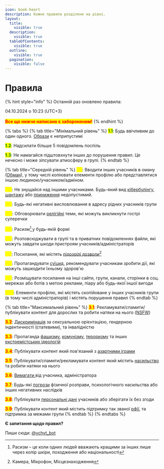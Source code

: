 ```yaml
---
icon: book-heart
description: Кожне правила розділене на рівні.
layout:
  title:
    visible: true
  description:
    visible: true
  tableOfContents:
    visible: true
  outline:
    visible: true
  pagination:
    visible: false
---
```


# Правила

{% hint style="info" %}
Останній раз оновлено правила:&#x20;

04.10.2024 о 10:23 (UTC+3)\
\
<mark style="color:red;">**Все що нижче написано є забороненим!**</mark>
{% endhint %}

{% tabs %}
{% tab title="Мінімальний рівень" %}
<mark style="color:green;">**1.1**</mark>: Будь ввічливим до один одного. [Образи](https://uk.wikipedia.org/wiki/%D0%9E%D0%B1%D1%80%D0%B0%D0%B7%D0%B0) є неприпустимі

<mark style="color:green;">**1.2**</mark>: Надсилати більше 5 повідомлень поспіль

<mark style="color:green;">**1.3**</mark>: Не намагайся підштовхнути інших до порушення правил. Це нечесно і може зіпсувати атмосферу в групі.
{% endtab %}

{% tab title="Середній рівень" %}
<mark style="color:yellow;">**2.1**</mark>: Вводити інших учасників в оману ([Обман](https://uk.wikipedia.org/wiki/%D0%9E%D0%B1%D0%BC%D0%B0%D0%BD)), у тому числі копіювати елементи профілю або представлятися іншою людиною/учасником/адміном.

<mark style="color:yellow;">**2.2**</mark>: Не знущайся над іншими учасниками. Будь-який вид [кібербулінгу](https://uk.wikipedia.org/wiki/%D0%9A%D1%96%D0%B1%D0%B5%D1%80%D0%B1%D1%83%D0%BB%D1%96%D0%BD%D0%B3), [шантажу](https://uk.wikipedia.org/wiki/%D0%A8%D0%B0%D0%BD%D1%82%D0%B0%D0%B6) або [приниження](https://uk.wikipedia.org/wiki/%D0%9F%D1%80%D0%B8%D0%BD%D0%B8%D0%B6%D0%B5%D0%BD%D0%BD%D1%8F) недопустимий.

<mark style="color:yellow;">**2.3**</mark>: Будь-які негативні висловлювання в адресу рідних учасників групи

<mark style="color:yellow;">**2.4**</mark>: Обговорювати [релігійні](https://uk.wikipedia.org/wiki/%D0%A0%D0%B5%D0%BB%D1%96%D0%B3%D1%96%D1%8F) теми, які можуть викликнути гострі суперечки

<mark style="color:yellow;">**2.5**</mark>: Расизм[^1][ ](https://core.ac.uk/download/pdf/78394746.pdf)у будь-якій формі

<mark style="color:yellow;">**2.6**</mark>: Розповсюджувати в групі та в приватних повідомленнях файли, які можуть завдати шкоди пристроям учасників/адміністраторів

<mark style="color:yellow;">**2.7**</mark>: Посилання, які містять [підозрілі дозволи](#user-content-fn-2)[^2]

<mark style="color:yellow;">**2.8**</mark>: Пропагандувати [суїцид](https://uk.wikipedia.org/wiki/%D0%A1%D0%B0%D0%BC%D0%BE%D0%B3%D1%83%D0%B1%D1%81%D1%82%D0%B2%D0%BE), рекомендувати учасникам зробити дії, які можуть зашкодити їхньому здоров'ю

<mark style="color:yellow;">**2.9**</mark>: Розміщувати посилання на інші сайти, групи, канали, сторінки в соц. мережах або ботів з метою реклами, піару або будь-якої іншої вигоди

<mark style="color:yellow;">**2.10**</mark>: Елементи профілю, які містять скопійоване у інших учасників групи (в тому числі адміністраторів) і містять порушення правил
{% endtab %}

{% tab title="Максимальний рівень" %}
<mark style="color:red;">**3.1**</mark>: Рекламувати/спамити/публікувати контент для дорослих та робити натяки на нього ([NSFW](https://uk.wikipedia.org/wiki/NSFW))

<mark style="color:red;">**3.2**</mark>: [Дискримінація](https://uk.wikipedia.org/wiki/%D0%94%D0%B8%D1%81%D0%BA%D1%80%D0%B8%D0%BC%D1%96%D0%BD%D0%B0%D1%86%D1%96%D1%8F) за сексуальною орієнтацією, гендерною індентичності (статевими), та інвалідністю

<mark style="color:red;">**3.3**</mark>: Пропаганда [фашизму](https://uk.wikipedia.org/wiki/%D0%A4%D0%B0%D1%88%D0%B8%D0%B7%D0%BC), [комунізму](https://uk.wikipedia.org/wiki/%D0%9A%D0%BE%D0%BC%D1%83%D0%BD%D1%96%D0%B7%D0%BC), [тероризму](https://uk.wikipedia.org/wiki/%D0%A2%D0%B5%D1%80%D0%BE%D1%80%D0%B8%D0%B7%D0%BC) та інших [екстремістських ідеологій](https://uk.wikipedia.org/wiki/%D0%95%D0%BA%D1%81%D1%82%D1%80%D0%B5%D0%BC%D1%96%D0%B7%D0%BC)

<mark style="color:red;">**3.4**</mark>: Публікувати контент який пов'язаний з [азартними іграми](https://uk.wikipedia.org/wiki/%D0%90%D0%B7%D0%B0%D1%80%D1%82%D0%BD%D1%96_%D1%96%D0%B3%D1%80%D0%B8)

<mark style="color:red;">**3.5**</mark>: Публікувати/спамити/рекламувати контент який містить [насильство](https://uk.wikipedia.org/wiki/%D0%9D%D0%B0%D1%81%D0%B8%D0%BB%D1%8C%D1%81%D1%82%D0%B2%D0%BE) та робити натяки на нього

<mark style="color:red;">**3.6**</mark>: [Вимагати ](https://uk.wikipedia.org/wiki/%D0%92%D0%B8%D0%BC%D0%B0%D0%B3%D0%B0%D0%BD%D0%BD%D1%8F)від учасника, адміністратора

<mark style="color:red;">**3.7**</mark>: Будь-які [погрози](https://uk.wikipedia.org/wiki/%D0%9F%D0%BE%D0%B3%D1%80%D0%BE%D0%B7%D0%B0) фізичної розправи, психологічного насильства або інших негативних наслідків

<mark style="color:red;">**3.8**</mark>: Публікувати [персональні дані](https://uk.wikipedia.org/wiki/%D0%9F%D0%B5%D1%80%D1%81%D0%BE%D0%BD%D0%B0%D0%BB%D1%8C%D0%BD%D1%96_%D0%B4%D0%B0%D0%BD%D1%96) учасників або зберігати їх без згоди&#x20;

<mark style="color:red;">**3.9**</mark>: Публікувати контент який містить підтримку так званої [рфії](https://uk.wikipedia.org/wiki/%D0%A0%D0%BE%D1%81%D1%96%D1%8F), та підтримка за межами групи
{% endtab %}
{% endtabs %}

**Є запитання щодо правил?**

Пиши сюди: [@vchyt\_bot](http://t.me/vchyt_bot)

[^1]: Расизм – це коли одних людей вважають кращими за інших лише через колір шкіри, походження або національності

[^2]: Камера, Мікрофон, Місцезнаходження
